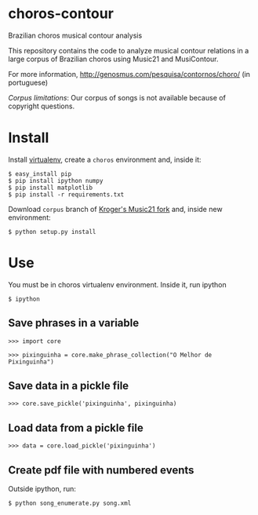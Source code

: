 choros-contour
==============

Brazilian choros musical contour analysis

This repository contains the code to analyze musical contour relations
in a large corpus of Brazilian choros using Music21 and
MusiContour.

For more information, http://genosmus.com/pesquisa/contornos/choro/
(in portuguese)

*Corpus limitations*: Our corpus of songs is not available because of
 copyright questions.

# Install

Install [virtualenv](http://genosmus.com/handbook/python/), create a
`choros` environment and, inside it:

    $ easy_install pip
    $ pip install ipython numpy
    $ pip install matplotlib
    $ pip install -r requirements.txt

Download `corpus` branch of
[Kroger's Music21 fork](https://github.com/kroger/music21/tree/contour)
and, inside new environment:

    $ python setup.py install

# Use

You must be in choros virtualenv environment. Inside it, run ipython

    $ ipython

## Save phrases in a variable

    >>> import core

    >>> pixinguinha = core.make_phrase_collection("O Melhor de Pixinguinha")

## Save data in a pickle file

    >>> core.save_pickle('pixinguinha', pixinguinha)

## Load data from a pickle file

    >>> data = core.load_pickle('pixinguinha')

## Create pdf file with numbered events

Outside ipython, run:

    $ python song_enumerate.py song.xml
